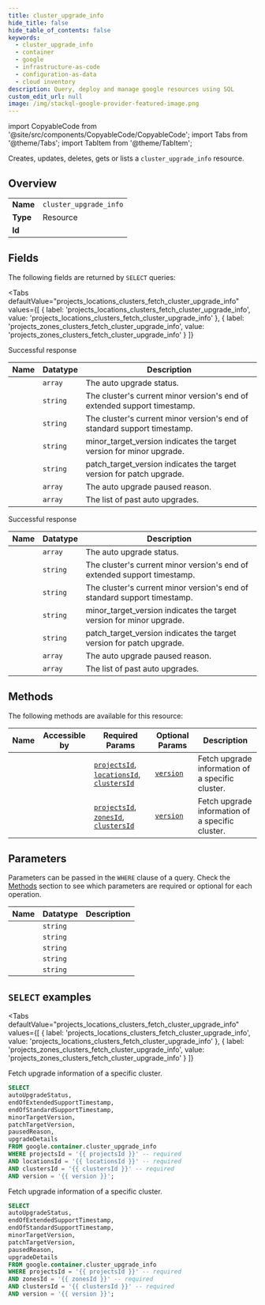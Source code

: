 ```yaml
--- 
title: cluster_upgrade_info
hide_title: false
hide_table_of_contents: false
keywords:
  - cluster_upgrade_info
  - container
  - google
  - infrastructure-as-code
  - configuration-as-data
  - cloud inventory
description: Query, deploy and manage google resources using SQL
custom_edit_url: null
image: /img/stackql-google-provider-featured-image.png
---
```


import CopyableCode from '@site/src/components/CopyableCode/CopyableCode';
import Tabs from '@theme/Tabs';
import TabItem from '@theme/TabItem';

Creates, updates, deletes, gets or lists a <code>cluster_upgrade_info</code> resource.

## Overview
<table><tbody>
<tr><td><b>Name</b></td><td><code>cluster_upgrade_info</code></td></tr>
<tr><td><b>Type</b></td><td>Resource</td></tr>
<tr><td><b>Id</b></td><td><CopyableCode code="google.container.cluster_upgrade_info" /></td></tr>
</tbody></table>

## Fields

The following fields are returned by `SELECT` queries:

<Tabs
    defaultValue="projects_locations_clusters_fetch_cluster_upgrade_info"
    values={[
        { label: 'projects_locations_clusters_fetch_cluster_upgrade_info', value: 'projects_locations_clusters_fetch_cluster_upgrade_info' },
        { label: 'projects_zones_clusters_fetch_cluster_upgrade_info', value: 'projects_zones_clusters_fetch_cluster_upgrade_info' }
    ]}
>
<TabItem value="projects_locations_clusters_fetch_cluster_upgrade_info">

Successful response

<table>
<thead>
    <tr>
    <th>Name</th>
    <th>Datatype</th>
    <th>Description</th>
    </tr>
</thead>
<tbody>
<tr>
    <td><CopyableCode code="autoUpgradeStatus" /></td>
    <td><code>array</code></td>
    <td>The auto upgrade status.</td>
</tr>
<tr>
    <td><CopyableCode code="endOfExtendedSupportTimestamp" /></td>
    <td><code>string</code></td>
    <td>The cluster's current minor version's end of extended support timestamp.</td>
</tr>
<tr>
    <td><CopyableCode code="endOfStandardSupportTimestamp" /></td>
    <td><code>string</code></td>
    <td>The cluster's current minor version's end of standard support timestamp.</td>
</tr>
<tr>
    <td><CopyableCode code="minorTargetVersion" /></td>
    <td><code>string</code></td>
    <td>minor_target_version indicates the target version for minor upgrade.</td>
</tr>
<tr>
    <td><CopyableCode code="patchTargetVersion" /></td>
    <td><code>string</code></td>
    <td>patch_target_version indicates the target version for patch upgrade.</td>
</tr>
<tr>
    <td><CopyableCode code="pausedReason" /></td>
    <td><code>array</code></td>
    <td>The auto upgrade paused reason.</td>
</tr>
<tr>
    <td><CopyableCode code="upgradeDetails" /></td>
    <td><code>array</code></td>
    <td>The list of past auto upgrades.</td>
</tr>
</tbody>
</table>
</TabItem>
<TabItem value="projects_zones_clusters_fetch_cluster_upgrade_info">

Successful response

<table>
<thead>
    <tr>
    <th>Name</th>
    <th>Datatype</th>
    <th>Description</th>
    </tr>
</thead>
<tbody>
<tr>
    <td><CopyableCode code="autoUpgradeStatus" /></td>
    <td><code>array</code></td>
    <td>The auto upgrade status.</td>
</tr>
<tr>
    <td><CopyableCode code="endOfExtendedSupportTimestamp" /></td>
    <td><code>string</code></td>
    <td>The cluster's current minor version's end of extended support timestamp.</td>
</tr>
<tr>
    <td><CopyableCode code="endOfStandardSupportTimestamp" /></td>
    <td><code>string</code></td>
    <td>The cluster's current minor version's end of standard support timestamp.</td>
</tr>
<tr>
    <td><CopyableCode code="minorTargetVersion" /></td>
    <td><code>string</code></td>
    <td>minor_target_version indicates the target version for minor upgrade.</td>
</tr>
<tr>
    <td><CopyableCode code="patchTargetVersion" /></td>
    <td><code>string</code></td>
    <td>patch_target_version indicates the target version for patch upgrade.</td>
</tr>
<tr>
    <td><CopyableCode code="pausedReason" /></td>
    <td><code>array</code></td>
    <td>The auto upgrade paused reason.</td>
</tr>
<tr>
    <td><CopyableCode code="upgradeDetails" /></td>
    <td><code>array</code></td>
    <td>The list of past auto upgrades.</td>
</tr>
</tbody>
</table>
</TabItem>
</Tabs>

## Methods

The following methods are available for this resource:

<table>
<thead>
    <tr>
    <th>Name</th>
    <th>Accessible by</th>
    <th>Required Params</th>
    <th>Optional Params</th>
    <th>Description</th>
    </tr>
</thead>
<tbody>
<tr>
    <td><a href="#projects_locations_clusters_fetch_cluster_upgrade_info"><CopyableCode code="projects_locations_clusters_fetch_cluster_upgrade_info" /></a></td>
    <td><CopyableCode code="select" /></td>
    <td><a href="#parameter-projectsId"><code>projectsId</code></a>, <a href="#parameter-locationsId"><code>locationsId</code></a>, <a href="#parameter-clustersId"><code>clustersId</code></a></td>
    <td><a href="#parameter-version"><code>version</code></a></td>
    <td>Fetch upgrade information of a specific cluster.</td>
</tr>
<tr>
    <td><a href="#projects_zones_clusters_fetch_cluster_upgrade_info"><CopyableCode code="projects_zones_clusters_fetch_cluster_upgrade_info" /></a></td>
    <td><CopyableCode code="select" /></td>
    <td><a href="#parameter-projectsId"><code>projectsId</code></a>, <a href="#parameter-zonesId"><code>zonesId</code></a>, <a href="#parameter-clustersId"><code>clustersId</code></a></td>
    <td><a href="#parameter-version"><code>version</code></a></td>
    <td>Fetch upgrade information of a specific cluster.</td>
</tr>
</tbody>
</table>

## Parameters

Parameters can be passed in the `WHERE` clause of a query. Check the [Methods](#methods) section to see which parameters are required or optional for each operation.

<table>
<thead>
    <tr>
    <th>Name</th>
    <th>Datatype</th>
    <th>Description</th>
    </tr>
</thead>
<tbody>
<tr id="parameter-clustersId">
    <td><CopyableCode code="clustersId" /></td>
    <td><code>string</code></td>
    <td></td>
</tr>
<tr id="parameter-locationsId">
    <td><CopyableCode code="locationsId" /></td>
    <td><code>string</code></td>
    <td></td>
</tr>
<tr id="parameter-projectsId">
    <td><CopyableCode code="projectsId" /></td>
    <td><code>string</code></td>
    <td></td>
</tr>
<tr id="parameter-zonesId">
    <td><CopyableCode code="zonesId" /></td>
    <td><code>string</code></td>
    <td></td>
</tr>
<tr id="parameter-version">
    <td><CopyableCode code="version" /></td>
    <td><code>string</code></td>
    <td></td>
</tr>
</tbody>
</table>

## `SELECT` examples

<Tabs
    defaultValue="projects_locations_clusters_fetch_cluster_upgrade_info"
    values={[
        { label: 'projects_locations_clusters_fetch_cluster_upgrade_info', value: 'projects_locations_clusters_fetch_cluster_upgrade_info' },
        { label: 'projects_zones_clusters_fetch_cluster_upgrade_info', value: 'projects_zones_clusters_fetch_cluster_upgrade_info' }
    ]}
>
<TabItem value="projects_locations_clusters_fetch_cluster_upgrade_info">

Fetch upgrade information of a specific cluster.

```sql
SELECT
autoUpgradeStatus,
endOfExtendedSupportTimestamp,
endOfStandardSupportTimestamp,
minorTargetVersion,
patchTargetVersion,
pausedReason,
upgradeDetails
FROM google.container.cluster_upgrade_info
WHERE projectsId = '{{ projectsId }}' -- required
AND locationsId = '{{ locationsId }}' -- required
AND clustersId = '{{ clustersId }}' -- required
AND version = '{{ version }}';
```
</TabItem>
<TabItem value="projects_zones_clusters_fetch_cluster_upgrade_info">

Fetch upgrade information of a specific cluster.

```sql
SELECT
autoUpgradeStatus,
endOfExtendedSupportTimestamp,
endOfStandardSupportTimestamp,
minorTargetVersion,
patchTargetVersion,
pausedReason,
upgradeDetails
FROM google.container.cluster_upgrade_info
WHERE projectsId = '{{ projectsId }}' -- required
AND zonesId = '{{ zonesId }}' -- required
AND clustersId = '{{ clustersId }}' -- required
AND version = '{{ version }}';
```
</TabItem>
</Tabs>
